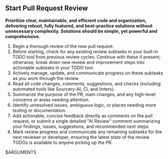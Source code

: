 ## Start Pull Request Review

**Prioritize clear, maintainable, and efficient code and organization, delivering robust, fully featured, and best-practice solutions without unnecessary complexity. Solutions should be simple, yet powerful and comprehensive.**

1. Begin a thorough review of the new pull request.
2. Before starting, check for any existing review subtasks in your built-in TODO tool from previous review cycles. Continue with these if present; otherwise, break down new review and improvement steps into actionable subtasks in your TODO tool.
3. Actively manage, update, and communicate progress on these subtasks as you work through the review.
4. Read all code changes, comments, suggestions, and checks (including automated tools like Sourcery-AI, CI, and linters).
5. Summarize the purpose of the PR, main changes, and any high-level concerns or areas needing attention.
6. Identify unresolved issues, ambiguous logic, or places needing more testing or documentation.
7. Add actionable, concise feedback directly as comments on the pull request, or submit a single detailed "AI Review" comment summarizing your findings, issues, suggestions, and recommended next steps.
8. Mark review progress and communicate any remaining subtasks for the next reviewer or developer, ensuring the latest state of the review TODOs is available to anyone picking up the PR.

$ARGUMENTS
